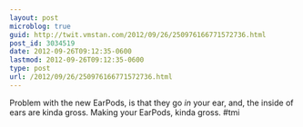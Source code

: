 ```yaml
---
layout: post
microblog: true
guid: http://twit.vmstan.com/2012/09/26/250976166771572736.html
post_id: 3034519
date: 2012-09-26T09:12:35-0600
lastmod: 2012-09-26T09:12:35-0600
type: post
url: /2012/09/26/250976166771572736.html
---
```

Problem with the new EarPods, is that they go *in* your ear, and, the inside of ears are kinda gross. Making your EarPods, kinda gross. #tmi
